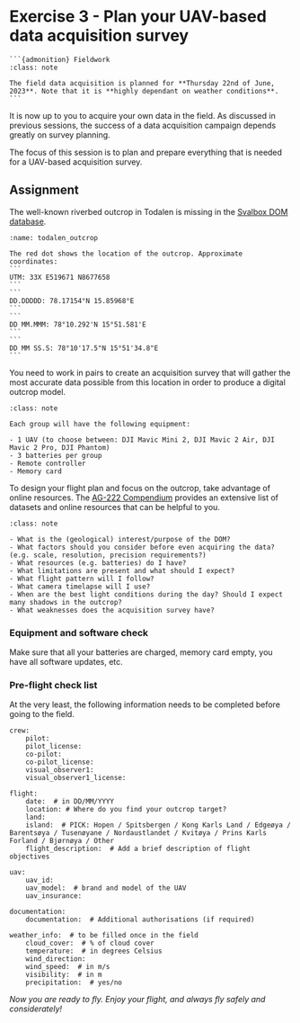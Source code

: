 # Exercise 3 - Plan your UAV-based data acquisition survey
````{margin}
```{admonition} Fieldwork
:class: note

The field data acquisition is planned for **Thursday 22nd of June, 2023**. Note that it is **highly dependant on weather conditions**.
```
````

It is now up to you to acquire your own data in the field. As discussed in previous sessions, the success of a data acquisition campaign depends greatly on survey planning.

The focus of this session is to plan and prepare everything that is needed for a UAV-based acquisition survey.

## Assignment
The well-known riverbed outcrop in Todalen is missing in the [Svalbox DOM database](http://svalbox.no/wp-content/scripts/svalbox-map/Wordpress_Map.php).

````{figure} assets/ttodalen_outcrop.jpg
:name: todalen_outcrop

The red dot shows the location of the outcrop. Approximate coordinates: 
```
UTM: 33X E519671 N8677658
```
```
DD.DDDDD: 78.17154°N 15.85968°E
```
```
DD MM.MMM: 78°10.292'N 15°51.581'E
```
```
DD MM SS.S: 78°10'17.5"N 15°51'34.8"E
```
````

You need to work in pairs to create an acquisition survey that will gather the most accurate data possible from this location in order to produce a digital outcrop model.

```{admonition} Equipment
:class: note

Each group will have the following equipment:

- 1 UAV (to choose between: DJI Mavic Mini 2, DJI Mavic 2 Air, DJI Mavic 2 Pro, DJI Phantom)
- 3 batteries per group
- Remote controller
- Memory card
```

To design your flight plan and focus on the outcrop, take advantage of online resources. The [AG-222 Compendium](https://unisvalbard.github.io/AG222/content/lessons/data_mining/data_mining.html) provides an extensive list of datasets and online resources that can be helpful to you.

```{admonition} Questions to ask yourself while planning a UAV acquisition survey
:class: note

- What is the (geological) interest/purpose of the DOM?
- What factors should you consider before even acquiring the data? (e.g. scale, resolution, precision requirements?)
- What resources (e.g. batteries) do I have?
- What limitations are present and what should I expect?
- What flight pattern will I follow?
- What camera timelapse will I use?
- When are the best light conditions during the day? Should I expect many shadows in the outcrop?
- What weaknesses does the acquisition survey have?
```

### Equipment and software check
Make sure that all your batteries are charged, memory card empty, you have all software updates, etc.

### Pre-flight check list
At the very least, the following information needs to be completed before going to the field.

```
crew:
    pilot:
    pilot_license:
    co-pilot:
    co-pilot_license:
    visual_observer1:
    visual_observer1_license:

flight:
    date:  # in DD/MM/YYYY
    location: # Where do you find your outcrop target?
    land:
    island:  # PICK: Hopen / Spitsbergen / Kong Karls Land / Edgeøya / Barentsøya / Tusenøyane / Nordaustlandet / Kvitøya / Prins Karls Forland / Bjørnøya / Other
    flight_description:  # Add a brief description of flight objectives

uav:
    uav_id:
    uav_model:  # brand and model of the UAV
    uav_insurance:

documentation: 
    documentation:  # Additional authorisations (if required)

weather_info:  # to be filled once in the field
    cloud_cover:  # % of cloud cover
    temperature:  # in degrees Celsius
    wind_direction:
    wind_speed:  # in m/s
    visibility:  # in m
    precipitation:  # yes/no
```




_Now you are ready to fly. Enjoy your flight, and always fly safely and considerately!_